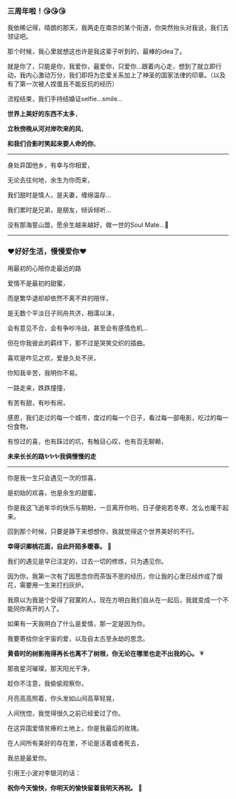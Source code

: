 ### 三周年啦！😘😘😘

我依稀记得，晴朗的那天，我两走在南京的某个街道，你突然抬头对我说，我们去领证吧。  

那个时候，我心里就想这也许是我这辈子听到的，最棒的idea了。

就是你了，只能是你，我爱你，最爱你，只爱你...跟着内心走，想到了就立即行动，我内心激动万分，我们即将为恋爱关系加上了神圣的国家法律的印章。（以及有了第一次被人捏蛋且不能反抗的经历）

流程结束，我们手持结婚证selfie...smile...  

**世界上美好的东西不太多**，  

**立秋傍晚从河对岸吹来的风**， 
  
**和我们合影时笑起来要人命的你**。  

---

身处异国他乡，有幸与你相爱，  

无论去往何地，余生为你而来， 

我们甜时是情人，是夫妻，缠绵温存...  

我们累时是兄弟，是朋友，倾诉倾听...

没有那海誓山盟，愿余生越来越好，做一世的Soul Mate...💋  

---

### ❤️好好生活，慢慢爱你❤️

用最初的心陪你走最远的路

爱情不是最初的甜蜜，

而是繁华退却却依然不离不弃的陪伴，

是无数个平淡日子同舟共济，相濡以沫，  

会有意见不合，会有争吵冷战，甚至会有感情危机...

但在你我彼此的羁绊下，那不过是哭笑交织的插曲。

喜欢是咋见之欢，爱是久处不厌，

你知我辛苦，我明你不易。

一路走来，跌跌撞撞， 

有苦有甜，有吵有闹，

感恩，我们走过的每一个城市，度过的每一个日子，看过每一部电影，吃过的每一份食物，

有惊过的喜，也有踩过的坑，有触目心叹，也有百无聊赖，

**未来长长的路✨✨✨我俩慢慢的走**

---

你是我一生只会遇见一次的惊喜，

是初始的欢喜，也是余生的甜蜜，

你是我这飞逝年华的快乐与期盼，一旦离开你哟，日子便宛若冬寒，怎么也暖不起来。

回到那个时候，只要是静下来想想你，我就觉得这个世界美好的不行。

**幸得识卿桃花面，自此阡陌多暖春。** 💋

我们的遇见是早已注定的，过去一切的修炼，只为遇见你。

因为你，我第一次有了因思念你而茶饭不思的经历，你让我的心里已经炸成了烟花，需要用一生来打扫灰炉。

我原以为我是个受得了寂寞的人。现在方明白我们自从在一起后，我就变成一个不能同你离开的人了。

如果有一天我明白了什么是爱情，那一定是因为你。

我要寄给你全宇宙的爱，以及自太古至永劫的思念。

**黄昏时的树影拖得再长也离不了树根，你无论在哪里也走不出我的心。** 💗

那夜星河璀璨，那天阳光干净，

趁你不注意，我偷偷观察你，

月亮高高照着，你头发如山间高草轻晃，

人间恍惚，我觉得很久之前已经爱过了你。

在这异国爱情贫瘠的土地上，你是我最后的玫瑰。

在人间所有美好的存在里，不论是活着或者死去，

我总是最爱你。

引用王小波对李银河的话：

**祝你今天愉快，你明天的愉快留着我明天再祝。** 🌹
